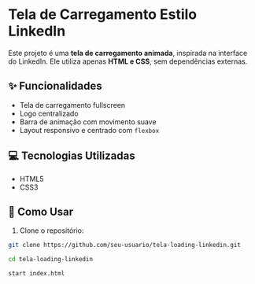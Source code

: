 # Tela de Carregamento Estilo LinkedIn

Este projeto é uma **tela de carregamento animada**, inspirada na interface do LinkedIn. Ele utiliza apenas **HTML e CSS**, sem dependências externas.

## ✨ Funcionalidades

- Tela de carregamento fullscreen
- Logo centralizado
- Barra de animação com movimento suave
- Layout responsivo e centrado com `flexbox`

## 💻 Tecnologias Utilizadas

- HTML5
- CSS3

## 🚀 Como Usar

1. Clone o repositório:

```bash
git clone https://github.com/seu-usuario/tela-loading-linkedin.git

cd tela-loading-linkedin

start index.html
